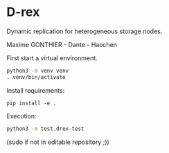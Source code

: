 # D-rex

Dynamic replication for heterogeneous storage nodes.

Maxime GONTHIER - Dante - Haochen


First start a virtual environment.

```bash
python3 -m venv venv  
. venv/bin/activate
```

Install requirements:

```
pip install -e .
```

Execution:

```bash
python3 -m test.drex-test    
```

(sudo if not in editable repository ;))
